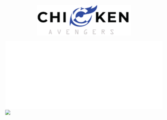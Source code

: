 <p align ="center">
    <img width = "300"  src="https://github.com/Stellarhold170NT/Stellarhold170NT/blob/main/Asset%2013%403x.png">
</p>
<img src="https://github.com/Stellarhold170NT/Stellarhold170NT/blob/main/github-metrics.svg">
<img src = "https://user-images.githubusercontent.com/73097560/115834477-dbab4500-a447-11eb-908a-139a6edaec5c.gif">
